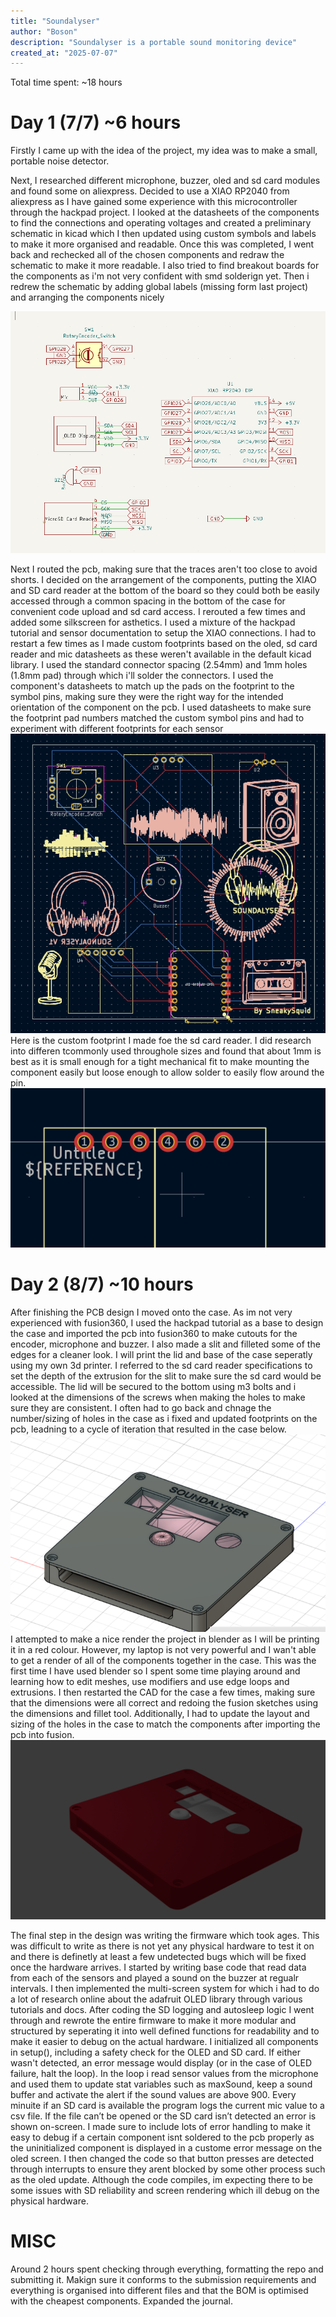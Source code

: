 ```yaml
---
title: "Soundalyser"
author: "Boson"
description: "Soundalyser is a portable sound monitoring device"
created_at: "2025-07-07"
---
```


Total time spent: ~18 hours

# Day 1 (7/7) ~6 hours
Firstly I came up with the idea of the project, my idea was to make a small, portable noise detector.

Next, I researched different microphone, buzzer, oled and sd card modules and found some on aliexpress. Decided to use a XIAO RP2040 from aliexpress as I have gained some experience with this microcontroller through the hackpad project. I looked at the datasheets of the components to find the connections and operating voltages and created a preliminary schematic in kicad which I then updated using custom symbols and labels to make it more organised and readable. Once this was completed, I went back and rechecked all of the chosen components and redraw the schematic to make it more readable. I also tried to find breakout boards for the components as i'm not very confident with smd solderign yet. Then i redrew the schematic by adding global labels (missing form last project) and arranging the components nicely

![alt text](Images/image-4.png)

Next I routed the pcb, making sure that the traces aren't too close to avoid shorts. I decided on the arrangement of the components, putting the XIAO and SD card reader at the bottom of the board so they could both be easily accessed through a common spacing in the bottom of the case for convenient code upload and sd card access. I rerouted a few times and added some silkscreen for asthetics. I used a mixture of the hackpad tutorial and sensor documentation to setup the XIAO connections. I had to restart a few times as I made custom footprints based on the oled, sd card reader and mic datasheets as these weren't available in the default kicad library. I used the standard connector spacing (2.54mm) and 1mm holes (1.8mm pad) through which i'll solder the connectors. I used the component's datasheets to match up the pads on the footprint to the symbol pins, making sure they were the right way for the intended orientation of the component on the pcb. I used datasheets to make sure the footprint pad numbers matched the custom symbol pins and had to experiment with different footprints for each sensor
![alt text](Images/image-2.png)  
Here is the custom footprint I made foe the sd card reader. I did research into differen tcommonly used throughole sizes and found that about 1mm is best as it is small enough for a tight mechanical fit to make mounting the component easily but loose enough to allow solder to easily flow around the pin.
![alt text](Images/image-7.png)

# Day 2 (8/7) ~10 hours

After finishing the PCB design I moved onto the case. As im not very experienced with fusion360, I used the hackpad tutorial as a base to design the case and imported the pcb into fusion360 to make cutouts for the encoder, microphone and buzzer. I also made a slit and filleted some of the edges for a cleaner look. I will print the lid and base of the case seperatly using my own 3d printer. I referred to the sd card reader specifications to set the depth of the extrusion for the slit to make sure the sd card would be accessible. The lid will be secured to the bottom using m3 bolts and i looked at the dimensions of the screws when making the holes to make sure they are consistent. I often had to go back and chnage the number/sizing of holes in the case as i fixed and updated footprints on the pcb, leadning to a cycle of iteration that resulted in the case below.
![alt text](Images/image.png)  
I attempted to make a nice render the project in blender as I will be printing it in a red colour. However, my laptop is not very powerful and I wan't able to get a render of all of the components together in the case. This was the first time I have used blender so I spent some time playing around and learning how to edit meshes, use modifiers and use edge loops and extrusions. I then restarted the CAD for the case a few times, making sure that the dimensions were all correct and redoing the fusion sketches using the dimensions and fillet tool. Additionally, I had to update the layout and sizing of the holes in the case to match the components after importing the pcb into fusion.
![alt text](Images/image-5.png)  

The final step in the design was writing the firmware which took ages. This was difficult to write as there is not yet any physical hardware to test it on and there is definetly at least a few undetected bugs which will be fixed once the hardware arrives. I started by writing base code that read data from each of the sensors and played a sound on the buzzer at regualr intervals. I then implemented the multi-screen system for which i had to do a lot of research online about the adafruit OLED library through various tutorials and docs. After coding the SD logging and autosleep logic I went through and rewrote the entire firmware to make it more modular and structured by seperating it into well defined functions for readability and to make it easier to debug on the actual hardware. I initialized all components in setup(), including a safety check for the OLED and SD card. If either wasn't detected, an error message would display (or in the case of OLED failure, halt the loop). In the loop i read sensor values from the microphone and used them to update stat variables such as maxSound, keep a sound buffer and activate the alert if the sound values are above 900. Every minuite if an SD card is available the program logs the current mic value to a csv file. If the file can’t be opened or the SD card isn’t detected an error is shown on-screen. I made sure to include lots of error handling to make it easy to debug if a certain component isnt soldered to the pcb properly as the uninitialized component is displayed in a custome error message on the oled screen. I then changed the code so that button presses are detected through interrupts to ensure they arent blocked by some other process such as the oled update. Although the code compiles, im expecting there to be some issues with SD reliability and screen rendering which ill debug on the physical hardware.

# MISC
Around 2 hours spent checking through everything, formatting the repo and submitting it. Makign sure it conforms to the submission requirements and everything is organised into different files and that the BOM is optimised with the cheapest components. Expanded the journal.